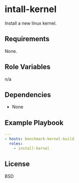 # intall-kernel

Install a new linux kernel.

## Requirements

None.

## Role Variables

n/a

## Dependencies

* None

## Example Playbook

```yml
---
- hosts: benchmark-kernel-build
  roles:
    - install-kernel
```

## License

BSD
